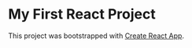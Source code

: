 # My First React Project

This project was bootstrapped with [Create React App](https://github.com/facebook/create-react-app).
